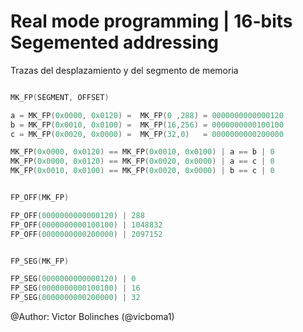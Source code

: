 # Real mode programming | 16-bits Segemented addressing

Trazas del desplazamiento y del segmento de memoria

```c

MK_FP(SEGMENT, OFFSET)

a = MK_FP(0x0000, 0x0120) =  MK_FP(0 ,288) = 0000000000000120
b = MK_FP(0x0010, 0x0100) =  MK_FP(16,256) = 0000000000100100
c = MK_FP(0x0020, 0x0000) =  MK_FP(32,0)   = 0000000000200000

MK_FP(0x0000, 0x0120) == MK_FP(0x0010, 0x0100) | a == b | 0
MK_FP(0x0000, 0x0120) == MK_FP(0x0020, 0x0000) | a == c | 0
MK_FP(0x0010, 0x0100) == MK_FP(0x0020, 0x0000) | b == c | 0


FP_OFF(MK_FP)

FP_OFF(0000000000000120) | 288
FP_OFF(0000000000100100) | 1048832
FP_OFF(0000000000200000) | 2097152


FP_SEG(MK_FP)

FP_SEG(0000000000000120) | 0
FP_SEG(0000000000100100) | 16
FP_SEG(0000000000200000) | 32
```

@Author: Victor Bolinches (@vicboma1)
